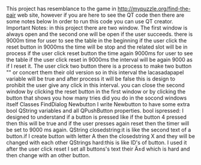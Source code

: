 This project has resemblance to the game in http://mypuzzle.org/find-the-pair web site, however if you are here to see the QT code then there are some notes below
In order to run this code you can use QT creator.
Important Notes:
in this project there are two window. The first window is always open and
the second one will be open if the user succeeds.
there is 9000m time for user to see the table in the beginning if the user
click the reset button in 9000ms the time will be stop and the related
slot will be in process
if the user click reset button the time again 9000ms for user to see the
table if the user click reset in 9000ms the interval will be again 9000 as
if I reset it.
The user click two button there is a process to make two button "" or
concert them their old version so in this interval the lacasadapapel
variable will be true and after process it will be false
this is design to prohibit the user give any click in this interval.
you can close the second window by clicking the reset button in the first
window or by clicking the button that shows you how many tries did you do
in the socond windows itself
Classes FindDialog Newbutton
I write Newbutton to have some extra bool QString variables and all
QPushButton properties.
bool ispressed: I designed to understand if a button is pressed like if
the button 4 pressed then this will be true and if the user presses again
reset then the timer will be set to 9000 ms again.
QString closedstring:it is like the second text of a button.if I create
button with letter A then the closedstring X and they will be changed with
each other
QStrings hard:this is like ID's of button. I used it after the user click
reset I set all buttons's text their Ä±d which is hard and then change
with an other button.
